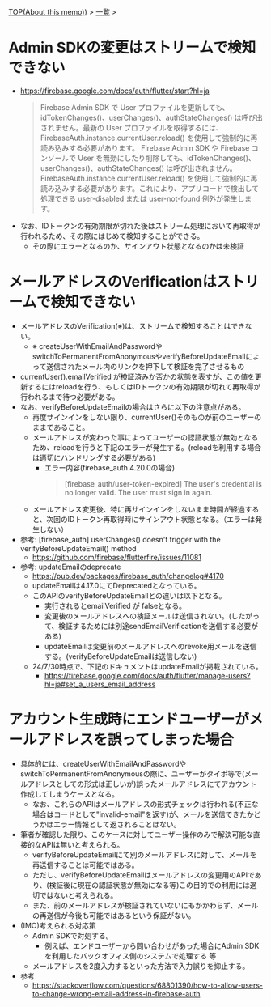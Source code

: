 [TOP(About this memo))](../README.md) > [一覧](./README.md) >

# Admin SDKの変更はストリームで検知できない
* https://firebase.google.com/docs/auth/flutter/start?hl=ja
    > Firebase Admin SDK で User プロファイルを更新しても、idTokenChanges()、userChanges()、authStateChanges() は呼び出されません。最新の User プロファイルを取得するには、FirebaseAuth.instance.currentUser.reload() を使用して強制的に再読み込みする必要があります。
    Firebase Admin SDK や Firebase コンソールで User を無効にしたり削除しても、idTokenChanges()、userChanges()、authStateChanges() は呼び出されません。FirebaseAuth.instance.currentUser.reload() を使用して強制的に再読み込みする必要があります。これにより、アプリコードで検出して処理できる user-disabled または user-not-found 例外が発生します。
* なお、IDトークンの有効期限が切れた後はストリーム処理において再取得が行われるため、その際にはじめて検知することができる。
    * その際にエラーとなるのか、サインアウト状態となるのかは未検証

# メールアドレスのVerificationはストリームで検知できない
* メールアドレスのVerification(※)は、ストリームで検知することはできない。
    * ※ createUserWithEmailAndPasswordやswitchToPermanentFromAnonymousやverifyBeforeUpdateEmailによって送信されたメール内のリンクを押下して検証を完了させるもの
* currentUser().emailVerified が検証済みか否かの状態を表すが、この値を更新するにはreloadを行う、もしくはIDトークンの有効期限が切れて再取得が行われるまで待つ必要がある。
* なお、verifyBeforeUpdateEmailの場合はさらに以下の注意点がある。
    * 再度サインインをしない限り、currentUser()そのものが前のユーザーのままであること。
    * メールアドレスが変わった事によってユーザーの認証状態が無効となるため、reloadを行うと下記のエラーが発生する。(reloadを利用する場合は適切にハンドリングする必要がある)
         * エラー内容(firebase_auth 4.20.0の場合)
            >  [firebase_auth/user-token-expired] The user's credential is no longer valid. The user must sign in again.
    * メールアドレス変更後、特に再サインインをしないまま時間が経過すると、次回のIDトークン再取得時にサインアウト状態となる。（エラーは発生しない）
* 参考: [firebase_auth] userChanges() doesn't trigger with the verifyBeforeUpdateEmail() method
    * https://github.com/firebase/flutterfire/issues/11081
* 参考: updateEmailのdeprecate
    * https://pub.dev/packages/firebase_auth/changelog#4170
    * updateEmailは4.17.0にてDeprecatedとなっている。
    * このAPIのverifyBeforeUpdateEmailとの違いは以下となる。
        * 実行されるとemailVerified が falseとなる。
        * 変更後のメールアドレスへの検証メールは送信されない。(したがって、検証するためには別途sendEmailVerificationを送信する必要がある)
        * updateEmailは変更前のメールアドレスへのrevoke用メールを送信する。(verifyBeforeUpdateEmailは送信しない)
    * 24/7/30時点で、下記のドキュメントはupdateEmailが掲載されている。
        * https://firebase.google.com/docs/auth/flutter/manage-users?hl=ja#set_a_users_email_address

# アカウント生成時にエンドユーザーがメールアドレスを誤ってしまった場合
* 具体的には、createUserWithEmailAndPasswordやswitchToPermanentFromAnonymousの際に、ユーザーがタイポ等で(メールアドレスとしての形式は正しいが)誤ったメールアドレスにてアカウント作成してしまうケースとなる。
    * なお、これらのAPIはメールアドレスの形式チェックは行われる(不正な場合はコードとして"invalid-email"を返す)が、メールを送信できたかどうかはエラー情報として返されることはない。
* 筆者が確認した限り、このケースに対してユーザー操作のみで解決可能な直接的なAPIは無いと考えられる。
    * verifyBeforeUpdateEmailにて別のメールアドレスに対して、メールを再送信することは可能ではある。
    * ただし、verifyBeforeUpdateEmailはメールアドレスの変更用のAPIであり、(検証後に現在の認証状態が無効になる等)この目的での利用には適切ではないと考えられる。
    * また、前のメールアドレスが検証されていないにもかかわらず、メールの再送信が今後も可能ではあるという保証がない。
* (IMO)考えられる対応策
    * Admin SDKで対処する。
        * 例えば、エンドユーザーから問い合わせがあった場合にAdmin SDKを利用したバックオフィス側のシステムで処理する 等
    * メールアドレスを2度入力するといった方法で入力誤りを抑止する。
* 参考
    * https://stackoverflow.com/questions/68801390/how-to-allow-users-to-change-wrong-email-address-in-firebase-auth